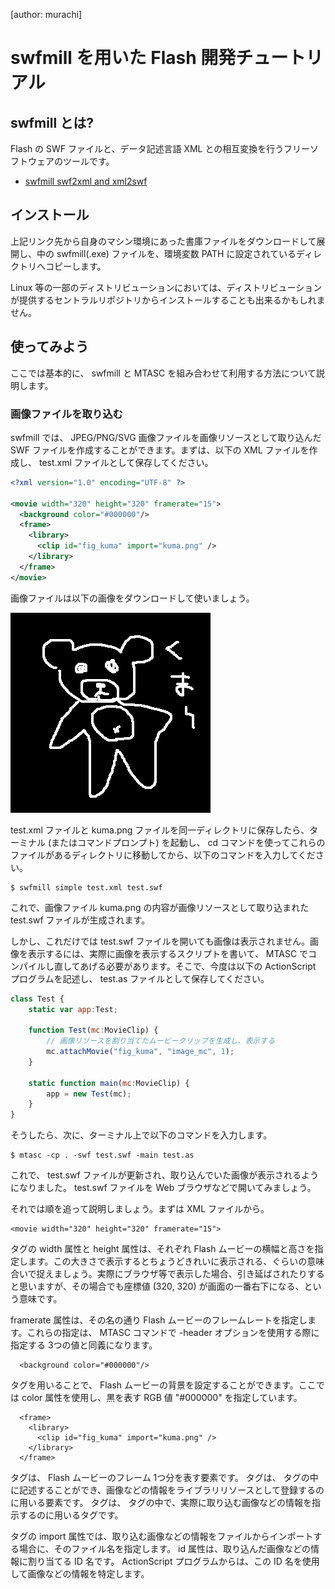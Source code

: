 [author: murachi]
# swfmill を用いた Flash 開発チュートリアル

## swfmill とは?

Flash の SWF ファイルと、データ記述言語 XML との相互変換を行うフリーソフトウェアのツールです。

* [swfmill swf2xml and xml2swf](http:://swfmill.org/)

## インストール

上記リンク先から自身のマシン環境にあった書庫ファイルをダウンロードして展開し、中の swfmill(.exe) ファイルを、環境変数 PATH に設定されているディレクトリへコピーします。

Linux 等の一部のディストリビューションにおいては、ディストリビューションが提供するセントラルリポジトリからインストールすることも出来るかもしれません。

## 使ってみよう

ここでは基本的に、 swfmill と MTASC を組み合わせて利用する方法について説明します。

### 画像ファイルを取り込む

swfmill では、 JPEG/PNG/SVG 画像ファイルを画像リソースとして取り込んだ SWF ファイルを作成することができます。まずは、以下の XML ファイルを作成し、 test.xml ファイルとして保存してください。

```xml
<?xml version="1.0" encoding="UTF-8" ?>

<movie width="320" height="320" framerate="15">
  <background color="#000000"/>
  <frame>
    <library>
      <clip id="fig_kuma" import="kuma.png" />
    </library>
  </frame>
</movie>
```

画像ファイルは以下の画像をダウンロードして使いましょう。

![image](kuma.png)

test.xml ファイルと kuma.png ファイルを同一ディレクトリに保存したら、ターミナル (またはコマンドプロンプト) を起動し、 cd コマンドを使ってこれらのファイルがあるディレクトリに移動してから、以下のコマンドを入力してください。

```
$ swfmill simple test.xml test.swf
```

これで、画像ファイル kuma.png の内容が画像リソースとして取り込まれた test.swf ファイルが生成されます。

しかし、これだけでは test.swf ファイルを開いても画像は表示されません。画像を表示するには、実際に画像を表示するスクリプトを書いて、 MTASC でコンパイルし直してあげる必要があります。そこで、今度は以下の ActionScript プログラムを記述し、 test.as ファイルとして保存してください。

```js
class Test {
    static var app:Test;

    function Test(mc:MovieClip) {
        // 画像リソースを割り当てたムービークリップを生成し、表示する
        mc.attachMovie("fig_kuma", "image_mc", 1);
    }

    static function main(mc:MovieClip) {
        app = new Test(mc);
    }
}
```

そうしたら、次に、ターミナル上で以下のコマンドを入力します。

```
$ mtasc -cp . -swf test.swf -main test.as
```

これで、 test.swf ファイルが更新され、取り込んでいた画像が表示されるようになりました。 test.swf ファイルを Web ブラウザなどで開いてみましょう。

それでは順を追って説明しましょう。まずは XML ファイルから。

```
<movie width="320" height="320" framerate="15">
```

<movie> タグの width 属性と height 属性は、それぞれ Flash ムービーの横幅と高さを指定します。この大きさで表示するとちょうどきれいに表示される、ぐらいの意味合いで捉えましょう。実際にブラウザ等で表示した場合、引き延ばされたりすると思いますが、その場合でも座標値 (320, 320) が画面の一番右下になる、という意味です。

framerate 属性は、その名の通り Flash ムービーのフレームレートを指定します。これらの指定は、 MTASC コマンドで -header オプションを使用する際に指定する 3つの値と同義になります。

```
  <background color="#000000"/>
```

<background> タグを用いることで、 Flash ムービーの背景を設定することができます。ここでは color 属性を使用し、黒を表す RGB 値 "#000000" を指定しています。

```
  <frame>
    <library>
      <clip id="fig_kuma" import="kuma.png" />
    </library>
  </frame>
```

<frame> タグは、 Flash ムービーのフレーム 1つ分を表す要素です。 <library> タグは、<frame> タグの中に記述することができ、画像などの情報をライブラリリソースとして登録するのに用いる要素です。 <clip> タグは、 <library> タグの中で、実際に取り込む画像などの情報を指示するのに用いるタグです。

<clip> タグの import 属性では、取り込む画像などの情報をファイルからインポートする場合に、そのファイル名を指定します。 id 属性は、取り込んだ画像などの情報に割り当てる ID 名です。 ActionScript プログラムからは、この ID 名を使用して画像などの情報を特定します。
